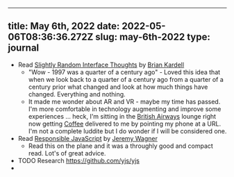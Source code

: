 
---
title: May 6th, 2022 
date: 2022-05-06T08:36:36.272Z
slug: may-6th-2022
type: journal
---
* Read [Slightly Random Interface Thoughts](https://bkardell.com/blog/OnInterfaces.html) by [Brian Kardell](../entry/brian-kardell)
  * "Wow - 1997 was a quarter of a century ago" - Loved this idea that when we look back to a quarter of a century ago from a quarter of a century prior what changed and look at how much things have changed. Everything and nothing.
  * It made me wonder about AR and VR - maybe my time has passed. I'm more comfortable in technology augmenting and improve some experiences ... heck, I'm sitting in the [British Airways](../entry/british-airways) lounge right now getting [Coffee](../entry/coffee) delivered to me by pointing my phone at a URL. I'm not a complete luddite but I do wonder if I will be considered one.
* Read [Responsible JavaScript](../entry/responsible-javascript) by [Jeremy Wagner](../entry/jeremy-wagner)
  * Read this on the plane and it was a throughly good and compact read. Lot's of great advice.
* TODO Research https://github.com/yjs/yjs
* 

